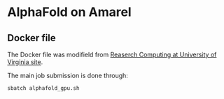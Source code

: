 # AlphaFold on Amarel

## Docker file

The Docker file was modifield from [Reaserch Computing at University of Virginia site](https://staging.rc.virginia.edu/userinfo/rivanna/software/alphafold/).  

The main job submission is done through:

```
sbatch alphafold_gpu.sh 
```


